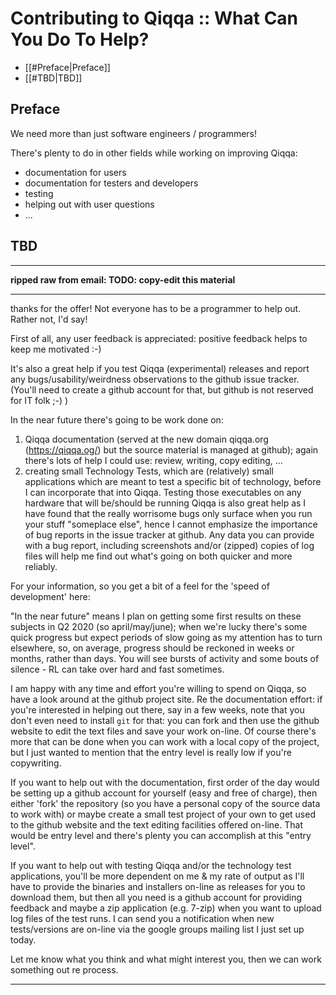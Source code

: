 # Contributing to Qiqqa :: What Can You Do To Help?



- [[#Preface|Preface]]
- [[#TBD|TBD]]




## Preface

We need more than just software engineers / programmers!

There's plenty to do in other fields while working on improving Qiqqa:

- documentation for users
- documentation for testers and developers
- testing
- helping out with user questions
- ...


## TBD

---

**ripped raw from email: TODO: copy-edit this material**

---

thanks for the offer! Not everyone has to be a programmer to help out. Rather not, I'd say!

First of all, any user feedback is appreciated: positive feedback helps to keep me motivated :-) 

It's also a great help if you test Qiqqa (experimental) releases and report any bugs/usability/weirdness observations to the github issue tracker. (You'll need to create a github account for that, but github is not reserved for IT folk ;-) )

In the near future there's going to be work done on:

1. Qiqqa documentation (served at the new domain qiqqa.org (https://qiqqa.og/) but the source material is managed at github); again there's lots of help I could use: review, writing, copy editing, ...
2. creating small Technology Tests, which are (relatively) small applications which are meant to test a specific bit of technology, before I can incorporate that into Qiqqa. Testing those executables on any hardware that will be/should be running Qiqqa is also great help as I have found that the really worrisome bugs only surface when you run your stuff "someplace else", hence I cannot emphasize the importance of bug reports in the issue tracker at github. Any data you can provide with a bug report, including screenshots and/or (zipped) copies of log files will help me find out what's going on both quicker and more reliably.

For your information, so you get a bit of a feel for the 'speed of development' here:

"In the near future" means I plan on getting some first results on these subjects in Q2 2020 (so april/may/june); when we're lucky there's some quick progress but expect periods of slow going as my attention has to turn elsewhere, so, on average, progress should be reckoned in weeks or months, rather than days. You will see bursts of activity and some bouts of silence - RL can take over hard and fast sometimes.

I am happy with any time and effort you're willing to spend on Qiqqa, so have a look around at the github project site. Re the documentation effort: if you're interested in helping out there, say in a few weeks, note that you don't even need to install `git` for that: you can fork and then use the github website to edit the text files and save your work on-line. Of course there's more that can be done when you can work with a local copy of the project, but I just wanted to mention that the entry level is really low if you're copywriting.

If you want to help out with the documentation, first order of the day would be setting up a github account for yourself (easy and free of charge), then either 'fork' the repository (so you have a personal copy of the source data to work with) or maybe create a small test project of your own to get used to the github website and the text editing facilities offered on-line. That would be entry level and there's plenty you can accomplish at this "entry level".

If you want to help out with testing Qiqqa and/or the technology test applications, you'll be more dependent on me & my rate of output as I'll have to provide the binaries and installers on-line as releases for you to download them, but then all you need is a github account for providing feedback and maybe a zip application (e.g. 7-zip) when you want to upload log files of the test runs. I can send you a notification when new tests/versions are on-line via the google groups mailing list I just set up today.

Let me know what you think and what might interest you, then we can work something out re process. 

---





